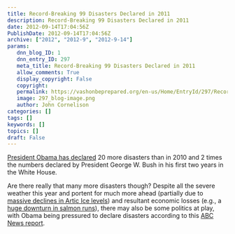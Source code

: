 ```yaml
---
title: Record-Breaking 99 Disasters Declared in 2011
description: Record-Breaking 99 Disasters Declared in 2011
date: 2012-09-14T17:04:56Z
PublishDate: 2012-09-14T17:04:56Z
archive: ["2012", "2012-9", "2012-9-14"]
params:
   dnn_blog_ID: 1
   dnn_entry_ID: 297
   meta_title: Record-Breaking 99 Disasters Declared in 2011
   allow_comments: True
   display_copyright: False
   copyright: 
   permalink: https://vashonbeprepared.org/en-us/Home/EntryId/297/Record-Breaking-99-Disasters-Declared-in-2011
   image: 297_blog-image.png
   author: John Cornelison
categories: []
tags: []
keywords: []
topics: []
draft: False
---
```


<p><a href="http://abcnews.go.com/blogs/politics/2011/10/obama-has-declared-record-breaking-89-disasters-so-far-in-2011/" target="_blank">President Obama has declared</a> 20 more disasters than in 2010 and 2 times the numbers declared by President George W. Bush in his first two years in the White House. </p>  <p>Are there really that many more disasters though? Despite all the severe weather this year and portent for much more ahead (partially due to <a href="http://www.heraldnet.com/article/20120913/NEWS02/120919931" target="_blank">massive declines in Artic Ice levels</a>) and resultant economic losses (e.g., a <a href="seattletimes.com/html/localnews/2019149639_apakalaskasalmondisasterdeclaration2ndldwritethru.html" target="_blank">huge downturn in salmon runs</a>), there may also be some politics at play, with Obama being pressured to declare disasters according to this <a href="http://abcnews.go.com/Politics/OTUS/obama-declared-record-breaking-99-disasters-2011/story?id=17230545" target="_blank">ABC News report</a>.</p>
